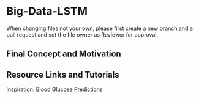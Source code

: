 # Big-Data-LSTM

When changing files not your own, please first create a new branch and a pull request and set the file owner as Reviewer for approval.

## Final Concept and Motivation

## Resource Links and Tutorials

Inspiration: [Blood Glucose Predictions](https://ieeexplore.ieee.org/document/8723121)

